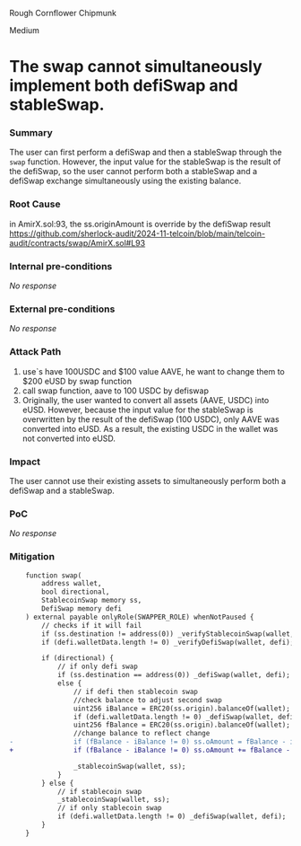Rough Cornflower Chipmunk

Medium

# The swap cannot simultaneously implement both defiSwap and stableSwap.

### Summary

The user can first perform a defiSwap and then a stableSwap through the `swap` function. However, the input value for the stableSwap is the result of the defiSwap, so the user cannot perform both a stableSwap and a defiSwap exchange simultaneously using the existing balance.

### Root Cause

in AmirX.sol:93, the ss.originAmount is override by the defiSwap result
https://github.com/sherlock-audit/2024-11-telcoin/blob/main/telcoin-audit/contracts/swap/AmirX.sol#L93

### Internal pre-conditions

_No response_

### External pre-conditions

_No response_

### Attack Path

1. use`s have 100USDC and $100 value AAVE, he want to change them to $200 eUSD by swap function
2. call swap function, aave to 100 USDC by defiswap
3. Originally, the user wanted to convert all assets (AAVE, USDC) into eUSD. However, because the input value for the stableSwap is overwritten by the result of the defiSwap (100 USDC), only AAVE was converted into eUSD. As a result, the existing USDC in the wallet was not converted into eUSD.

### Impact

The user cannot use their existing assets to simultaneously perform both a defiSwap and a stableSwap.

### PoC

_No response_

### Mitigation

```diff
    function swap(
        address wallet,
        bool directional,
        StablecoinSwap memory ss,
        DefiSwap memory defi
    ) external payable onlyRole(SWAPPER_ROLE) whenNotPaused {
        // checks if it will fail
        if (ss.destination != address(0)) _verifyStablecoinSwap(wallet, ss);
        if (defi.walletData.length != 0) _verifyDefiSwap(wallet, defi);

        if (directional) {
            // if only defi swap
            if (ss.destination == address(0)) _defiSwap(wallet, defi);
            else {
                // if defi then stablecoin swap
                //check balance to adjust second swap
                uint256 iBalance = ERC20(ss.origin).balanceOf(wallet);
                if (defi.walletData.length != 0) _defiSwap(wallet, defi);
                uint256 fBalance = ERC20(ss.origin).balanceOf(wallet);
                //change balance to reflect change
-               if (fBalance - iBalance != 0) ss.oAmount = fBalance - iBalance;
+               if (fBalance - iBalance != 0) ss.oAmount += fBalance - iBalance;

                _stablecoinSwap(wallet, ss);
            }
        } else {
            // if stablecoin swap
            _stablecoinSwap(wallet, ss);
            // if only stablecoin swap
            if (defi.walletData.length != 0) _defiSwap(wallet, defi);
        }
    }
```